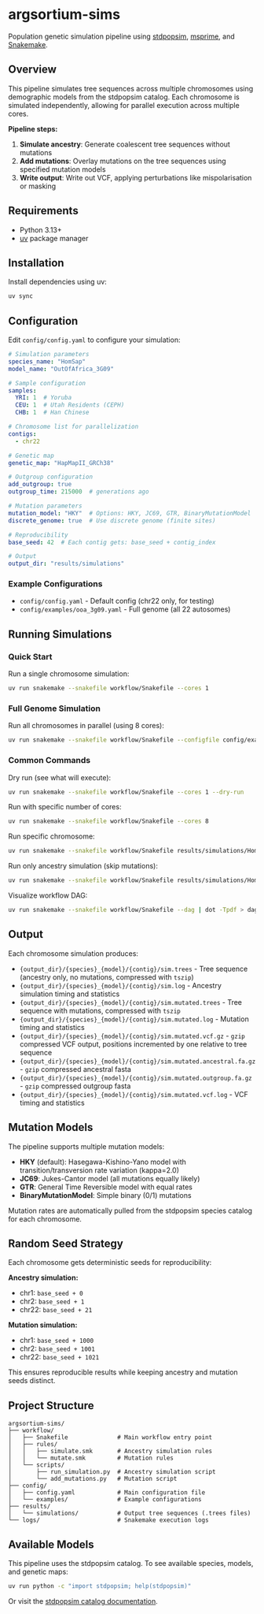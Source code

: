 # argsortium-sims

Population genetic simulation pipeline using [stdpopsim](https://stdpopsim.readthedocs.io/), [msprime](https://tskit.dev/msprime/), and [Snakemake](https://snakemake.readthedocs.io/).

## Overview

This pipeline simulates tree sequences across multiple chromosomes using demographic models from the stdpopsim catalog. Each chromosome is simulated independently, allowing for parallel execution across multiple cores.

**Pipeline steps:**
1. **Simulate ancestry**: Generate coalescent tree sequences without mutations
2. **Add mutations**: Overlay mutations on the tree sequences using specified mutation models
3. **Write output**: Write out VCF, applying perturbations like mispolarisation or masking

## Requirements

- Python 3.13+
- [uv](https://docs.astral.sh/uv/) package manager

## Installation

Install dependencies using uv:

```bash
uv sync
```

## Configuration

Edit `config/config.yaml` to configure your simulation:

```yaml
# Simulation parameters
species_name: "HomSap"
model_name: "OutOfAfrica_3G09"

# Sample configuration
samples:
  YRI: 1  # Yoruba
  CEU: 1  # Utah Residents (CEPH)
  CHB: 1  # Han Chinese

# Chromosome list for parallelization
contigs:
  - chr22

# Genetic map
genetic_map: "HapMapII_GRCh38"

# Outgroup configuration
add_outgroup: true
outgroup_time: 215000  # generations ago

# Mutation parameters
mutation_model: "HKY"  # Options: HKY, JC69, GTR, BinaryMutationModel
discrete_genome: true  # Use discrete genome (finite sites)

# Reproducibility
base_seed: 42  # Each contig gets: base_seed + contig_index

# Output
output_dir: "results/simulations"
```

### Example Configurations

- `config/config.yaml` - Default config (chr22 only, for testing)
- `config/examples/ooa_3g09.yaml` - Full genome (all 22 autosomes)

## Running Simulations

### Quick Start

Run a single chromosome simulation:

```bash
uv run snakemake --snakefile workflow/Snakefile --cores 1
```

### Full Genome Simulation

Run all chromosomes in parallel (using 8 cores):

```bash
uv run snakemake --snakefile workflow/Snakefile --configfile config/examples/ooa_3g09.yaml --cores 8
```

### Common Commands

Dry run (see what will execute):
```bash
uv run snakemake --snakefile workflow/Snakefile --cores 1 --dry-run
```

Run with specific number of cores:
```bash
uv run snakemake --snakefile workflow/Snakefile --cores 8
```

Run specific chromosome:
```bash
uv run snakemake --snakefile workflow/Snakefile results/simulations/HomSap_OutOfAfrica_3G09/chr22/sim.mutated.trees --cores 1
```

Run only ancestry simulation (skip mutations):
```bash
uv run snakemake --snakefile workflow/Snakefile results/simulations/HomSap_OutOfAfrica_3G09/chr22/sim.trees --cores 1
```

Visualize workflow DAG:
```bash
uv run snakemake --snakefile workflow/Snakefile --dag | dot -Tpdf > dag.pdf
```

## Output

Each chromosome simulation produces:

- `{output_dir}/{species}_{model}/{contig}/sim.trees` - Tree sequence (ancestry only, no mutations, compressed with `tszip`)
- `{output_dir}/{species}_{model}/{contig}/sim.log` - Ancestry simulation timing and statistics
- `{output_dir}/{species}_{model}/{contig}/sim.mutated.trees` - Tree sequence with mutations, compressed with `tszip`
- `{output_dir}/{species}_{model}/{contig}/sim.mutated.log` - Mutation timing and statistics
- `{output_dir}/{species}_{model}/{contig}/sim.mutated.vcf.gz` - `gzip` compressed VCF output, positions incremented by one relative to tree sequence
- `{output_dir}/{species}_{model}/{contig}/sim.mutated.ancestral.fa.gz` - `gzip` compressed ancestral fasta
- `{output_dir}/{species}_{model}/{contig}/sim.mutated.outgroup.fa.gz` - `gzip` compressed outgroup fasta
- `{output_dir}/{species}_{model}/{contig}/sim.mutated.vcf.log` - VCF timing and statistics

## Mutation Models

The pipeline supports multiple mutation models:

- **HKY** (default): Hasegawa-Kishino-Yano model with transition/transversion rate variation (kappa=2.0)
- **JC69**: Jukes-Cantor model (all mutations equally likely)
- **GTR**: General Time Reversible model with equal rates
- **BinaryMutationModel**: Simple binary (0/1) mutations

Mutation rates are automatically pulled from the stdpopsim species catalog for each chromosome.

## Random Seed Strategy

Each chromosome gets deterministic seeds for reproducibility:

**Ancestry simulation:**
- chr1: `base_seed + 0`
- chr2: `base_seed + 1`
- chr22: `base_seed + 21`

**Mutation simulation:**
- chr1: `base_seed + 1000`
- chr2: `base_seed + 1001`
- chr22: `base_seed + 1021`

This ensures reproducible results while keeping ancestry and mutation seeds distinct.

## Project Structure

```
argsortium-sims/
├── workflow/
│   ├── Snakefile              # Main workflow entry point
│   ├── rules/
│   │   ├── simulate.smk       # Ancestry simulation rules
│   │   └── mutate.smk         # Mutation rules
│   └── scripts/
│       ├── run_simulation.py  # Ancestry simulation script
│       └── add_mutations.py   # Mutation script
├── config/
│   ├── config.yaml            # Main configuration file
│   └── examples/              # Example configurations
├── results/
│   └── simulations/           # Output tree sequences (.trees files)
└── logs/                      # Snakemake execution logs
```

## Available Models

This pipeline uses the stdpopsim catalog. To see available species, models, and genetic maps:

```bash
uv run python -c "import stdpopsim; help(stdpopsim)"
```

Or visit the [stdpopsim catalog documentation](https://stdpopsim.readthedocs.io/en/stable/catalog.html).


